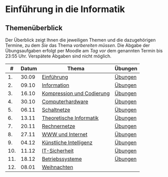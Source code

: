 # Einführung in die Informatik

## Themenüberblick

Der Überblick zeigt Ihnen die jeweiligen Themen und die dazugehörigen Termine, zu dem *Sie* das Thema *vorbereiten müssen*. Die Abgabe der Übungsaufgaben erfolgt per Moodle am *Tag vor* dem genannten Termin bis 23:55 Uhr. Verspätete Abgaben sind nicht möglich.

| # | Datum | Thema | Übungen |
|---|-------|-------|----------|
| 1. | 30.09 | [Einführung](01_intro/readme.md) | [Übungen](01_intro/exercise.md) |
| 2. | 09.10 | [Information](02_information/readme.md) | [Übungen](02_information/exercise.md) |
| 3. | 16.10 | [Kompression und Codierung](03_codes/readme.md) | [Übungen](03_codes/exercise.md) |
| 4. | 30.10 | [Computerhardware](04_hardware/readme.md) | [Übungen](04_hardware/exercise.md) |
| 5. | 06.11 | [Schaltnetze](05_digital_logic/readme.md) | [Übungen](05_digital_logic/exercise.md) |
| 6. | 13.11 | [Theoretische Informatik](06_theoretical_cs/readme.md) | [Übungen](06_theoretical_cs/exercise.md) |
| 7. | 20.11 | [Rechnernetze](07_networks/readme.md) | [Übungen](07_networks/exercise.md) |
| 8. | 27.11 | [WWW und Internet](08_internet/readme.md) | [Übungen](08_internet/exercise.md) |
| 9. | 04.12 | [Künstliche Intelligenz](09_ai/readme.md) | [Übungen](09_ai/exercise.md) |
| 10. | 11.12 | [IT-Sicherheit](10_security/readme.md) | [Übungen](10_security/exercise.md) |
| 11. | 18.12 | [Betriebssysteme](11_os/readme.md) | [Übungen](11_os/exercise.md) |
| 12. | 08.01 | [Weihnachten](12_microcontroller/readme.md) |  |

